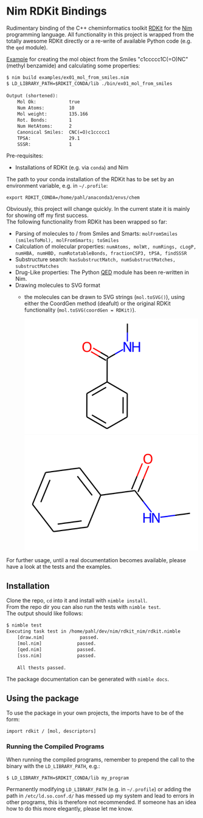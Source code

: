 # Nim RDKit Bindings

Rudimentary binding of the C++ cheminformatics toolkit [RDKit](http://rdkit.org/) for the [Nim](https://nim-lang.org) programming language.  All functionality in this project is wrapped from the totally awesome RDKit directly or a re-write of available Python code (e.g. the `qed` module).

[Example](examples/ex01_mol_from_smiles.nim) for creating the mol object from the Smiles "c1ccccc1C(=O)NC" (methyl benzamide) and calculating some properties:

    $ nim build examples/ex01_mol_from_smiles.nim 
    $ LD_LIBRARY_PATH=$RDKIT_CONDA/lib ./bin/ex01_mol_from_smiles
    
    Output (shortened):
        Mol Ok:            true
        Num Atoms:         10
        Mol weight:        135.166
        Rot. Bonds:        1
        Num HetAtoms:      2
        Canonical Smiles:  CNC(=O)c1ccccc1
        TPSA:              29.1
        SSSR:              1

Pre-requisites:
* Installations of RDKit (e.g. via `conda`) and Nim

The path to your conda installation of the RDKit has to be set by an environment variable, e.g. in `~/.profile`:

    export RDKIT_CONDA=/home/pahl/anaconda3/envs/chem

Obviously, this project will change quickly. In the current state it is mainly for showing off my first success.  
The following functionality from RDKit has been wrapped so far:

* Parsing of molecules to / from Smiles and Smarts: `molFromSmiles (smilesToMol), molFromSmarts; toSmiles`
* Calculation of molecular properties: `numAtoms, molWt, numRings, cLogP, numHBA, numHBD, numRotatableBonds, fractionCSP3, tPSA, findSSSR`
* Substructure search: `hasSubstructMatch, numSubstructMatches, substructMatches`
* Drug-Like properties: The Python [QED](https://github.com/rdkit/rdkit/blob/master/rdkit/Chem/QED.py) module has been re-written in Nim.
* Drawing molecules to SVG format
    - the molecules can be drawn to SVG strings (`mol.toSVG()`), using either the CoordGen method (deafult) or the original RDKit functionality (`mol.toSVG(coordGen = RDKit)`).

        ![CoordGen](res/mol_coordgen.svg)![CoordGen](res/mol_rdkit.svg)

For further usage, until a real documentation becomes available, please have a look at the tests and the examples.


## Installation

Clone the repo, `cd` into it and install with `nimble install`.  
From the repo dir you can also run the tests with `nimble test`.  
The output should like follows:

    $ nimble test
    Executing task test in /home/pahl/dev/nim/rdkit_nim/rdkit.nimble
        [draw.nim]             passed.
        [mol.nim]             passed.
        [qed.nim]             passed.
        [sss.nim]             passed.

        All thests passed.



The package documentation can be generated with `nimble docs`.

## Using the package

To use the package in your own projects, the imports have to be of the form:

    import rdkit / [mol, descriptors]


### Running the Compiled Programs

When running the compiled programs, remember to prepend the call to the binary with the `LD_LIBRARY_PATH`, e.g.:

    $ LD_LIBRARY_PATH=$RDKIT_CONDA/lib my_program

Permanently modifying `LD_LIBRARY_PATH` (e.g. in `~/.profile`) or adding the path in `/etc/ld.so.conf.d/` has messed up my system and lead to errors in other programs, this is therefore not recommended. If someone has an idea how to do this more elegantly, please let me know.
